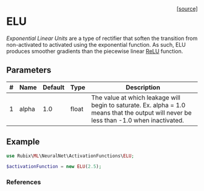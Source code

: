 <span style="float:right;"><a href="https://github.com/RubixML/ML/blob/master/src/NeuralNet/ActivationFunctions/ELU.php">[source]</a></span>

# ELU
*Exponential Linear Units* are a type of rectifier that soften the transition from non-activated to activated using the exponential function. As such, ELU produces smoother gradients than the piecewise linear [ReLU](relu.md) function.

## Parameters
| # | Name | Default | Type | Description |
|---|---|---|---|---|
| 1 | alpha | 1.0 | float | The value at which leakage will begin to saturate. Ex. alpha = 1.0 means that the output will never be less than -1.0 when inactivated. |

## Example
```php
use Rubix\ML\NeuralNet\ActivationFunctions\ELU;

$activationFunction = new ELU(2.5);
```

### References
[^1]: D. A. Clevert et al. (2016). Fast and Accurate Deep Network Learning by Exponential Linear Units.